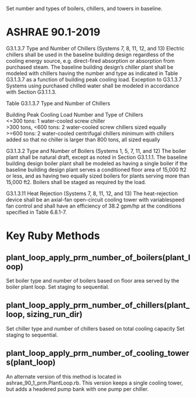 Set number and types of boilers, chillers, and towers in baseline.

# ASHRAE 90.1-2019

G3.1.3.7 Type and Number of Chillers (Systems 7, 8, 11, 12, and 13)
Electric chillers shall be used in the baseline building design regardless of the cooling
energy source, e.g. direct-fired absorption or absorption from purchased steam. The
baseline building design’s chiller plant shall be modeled with chillers having the number
and type as indicated in Table G3.1.3.7 as a function of building peak cooling load.
Exception to G3.1.3.7
Systems using purchased chilled water shall be modeled in accordance with Section G3.1.1.3.

Table G3.1.3.7 Type and Number of Chillers

Building Peak Cooling Load Number and Type of Chillers  
<=300 tons: 1 water-cooled screw chiller  
\>300 tons, <600 tons: 2 water-cooled screw chillers sized equally  
\>=600 tons: 2 water-cooled centrifugal chillers minimum with chillers added so that no chiller is larger than 800 tons, all sized equally

G3.1.3.2 Type and Number of Boilers (Systems 1, 5, 7, 11, and 12)
The boiler plant shall be natural draft, except as noted in Section G3.1.1.1. The baseline
building design boiler plant shall be modeled as having a single boiler if the baseline
building design plant serves a conditioned floor area of 15,000 ft2 or less, and as having
two equally sized boilers for plants serving more than 15,000 ft2. Boilers shall be
staged as required by the load.

G3.1.3.11 Heat Rejection (Systems 7, 8, 11, 12, and 13)
The heat-rejection device shall be an axial-fan open-circuit cooling tower with variablespeed
fan control and shall have an efficiency of 38.2 gpm/hp at the conditions specified
in Table 6.8.1-7.


# Key Ruby Methods

## plant_loop_apply_prm_number_of_boilers(plant_loop)

Set boiler type and number of boilers based on floor area served by the boiler plant loop.
Set staging to sequential.

## plant_loop_apply_prm_number_of_chillers(plant_loop, sizing_run_dir)

Set chiller type and number of chillers based on total cooling capacity
Set staging to sequential.

## plant_loop_apply_prm_number_of_cooling_towers(plant_loop)

An alternate version of this method is located in ashrae_90_1_prm.PlantLoop.rb.
This version keeps a single cooling tower, but adds a headered pump bank with one pump per chiller.

